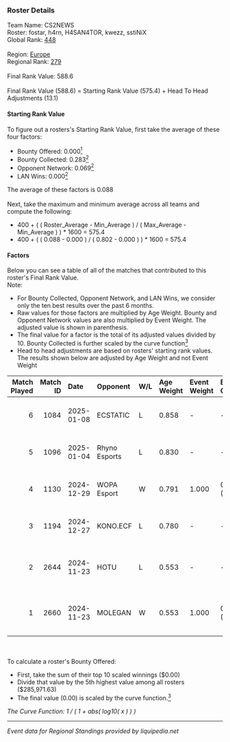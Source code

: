 ### Roster Details<br />
Team Name: CS2NEWS<br />
Roster: fostar, h4rn, H4SAN4TOR, kwezz, sstiNiX<br />
Global Rank: [448](../../standings_global_2025_02_28.md)<br />
<br />
Region: [Europe]( ../../standings_europe_2025_02_28.md)<br />
Regional Rank: [279]( ../../standings_europe_2025_02_28.md)<br />
<br />
Final Rank Value:  588.6<br />
<br />
Final Rank Value (588.6) = Starting Rank Value (575.4) + Head To Head Adjustments (13.1)<br />

#### Starting Rank Value<br />
To figure out a rosters's Starting Rank Value, first take the average of these four factors:<br />
- Bounty Offered: 0.000[<sup>1</sup>](#table2)
- Bounty Collected: 0.283[<sup>2</sup>](#table1)
- Opponent Network: 0.069[<sup>2</sup>](#table1)
- LAN Wins: 0.000[<sup>2</sup>](#table1)

The average of these factors is 0.088<br />
<br />
Next, take the maximum and minimum average across all teams and compute the following:<br />
- 400 + ( ( Roster_Average - Min_Average ) / ( Max_Average - Min_Average ) ) * 1600 = 575.4
- 400 + ( ( 0.088 - 0.000 ) / ( 0.802 - 0.000 ) ) * 1600 = 575.4


#### Factors<br />
Below you can see a table of all of the matches that contributed to this roster's Final Rank Value.<br />
Note:<br />

- For Bounty Collected, Opponent Network, and LAN Wins, we consider only the ten best results over the past 6 months.
- Raw values for those factors are multiplied by Age Weight. Bounty and Opponent Network values are also multiplied by Event Weight. The adjusted value is shown in parenthesis.
- The final value for a factor is the total of its adjusted values divided by 10. Bounty Collected is further scaled by the curve function[<sup>3</sup>](#curveFunction)
- Head to head adjustments are based on rosters' starting rank values. The results shown below are adjusted by Age Weight and not Event Weight
<span id="table1"></span><br />


| Match Played | Match ID | Date       | Opponent      | W/L | Age Weight | Event Weight | Bounty Collected | Opponent Network | LAN Wins  | H2H Adj. | Roster                                           |
| -: | -: | :- | :- | :- | :- | :- | :- | :- | :- | -: | :- |
|            6 |     1084 | 2025-01-08 | ECSTATIC      | L   | 0.858      | -            | -                | -                | -         |    -1.16 | fostar, h4rn, H4SAN4TOR, kwezz, sstiNiX          |
|            5 |     1096 | 2025-01-04 | Rhyno Esports | L   | 0.830      | -            | -                | -                | -         |    -3.01 | fostar, h4rn, H4SAN4TOR, kwezz, sstiNiX          |
|            4 |     1130 | 2024-12-29 | WOPA Esport   | W   | 0.791      | 1.000        | 0.037 (0.029)    | 0.845 (0.668)    | 0 (0.000) |    22.77 | fostar, h4rn, H4SAN4TOR, kwezz, sstiNiX          |
|            3 |     1194 | 2024-12-27 | KONO.ECF      | L   | 0.780      | -            | -                | -                | -         |    -7.40 | fostar, h4rn, H4SAN4TOR, kwezz, sstiNiX          |
|            2 |     2644 | 2024-11-23 | HOTU          | L   | 0.553      | -            | -                | -                | -         |    -2.73 | fostar, H4SAN4TOR, leri511, lollipop21k, sstiNiX |
|            1 |     2660 | 2024-11-23 | MOLEGAN       | W   | 0.553      | 1.000        | 0.000 (0.000)    | 0.030 (0.017)    | 0 (0.000) |     4.68 | fostar, H4SAN4TOR, leri511, lollipop21k, sstiNiX |

<br />
<span id="table2"></span><br />
To calculate a roster's Bounty Offered:<br />

- First, take the sum of their top 10 scaled winnings ($0.00)
- Divide that value by the 5th highest value among all rosters ($285,971.63)
- The final value (0.00) is scaled by the curve function.[<sup>3</sup>](#curveFunction)

<span id="curveFunction"></span>_The Curve Function: 1 / ( 1 + abs( log10( x ) ) )_<br />

---
_Event data for Regional Standings provided by liquipedia.net_<br />
